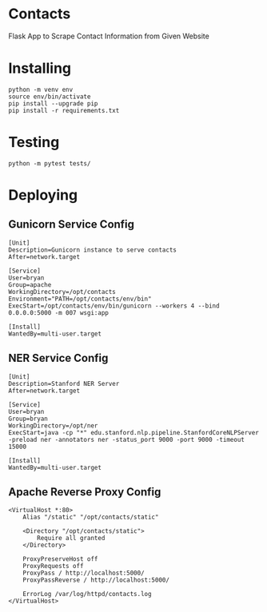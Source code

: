 # Contacts
Flask App to Scrape Contact Information from Given Website


# Installing
```
python -m venv env
source env/bin/activate
pip install --upgrade pip
pip install -r requirements.txt
```

# Testing
```
python -m pytest tests/
```

# Deploying

## Gunicorn Service Config
```
[Unit]
Description=Gunicorn instance to serve contacts
After=network.target

[Service]
User=bryan
Group=apache
WorkingDirectory=/opt/contacts
Environment="PATH=/opt/contacts/env/bin"
ExecStart=/opt/contacts/env/bin/gunicorn --workers 4 --bind 0.0.0.0:5000 -m 007 wsgi:app

[Install]
WantedBy=multi-user.target
```
## NER Service Config
```
[Unit]
Description=Stanford NER Server
After=network.target

[Service]
User=bryan
Group=bryan
WorkingDirectory=/opt/ner
ExecStart=java -cp "*" edu.stanford.nlp.pipeline.StanfordCoreNLPServer -preload ner -annotators ner -status_port 9000 -port 9000 -timeout 15000

[Install]
WantedBy=multi-user.target
```

## Apache Reverse Proxy Config
```
<VirtualHost *:80>
    Alias "/static" "/opt/contacts/static"

    <Directory "/opt/contacts/static">
        Require all granted
    </Directory>

    ProxyPreserveHost off
    ProxyRequests off
    ProxyPass / http://localhost:5000/
    ProxyPassReverse / http://localhost:5000/

    ErrorLog /var/log/httpd/contacts.log
</VirtualHost>
```